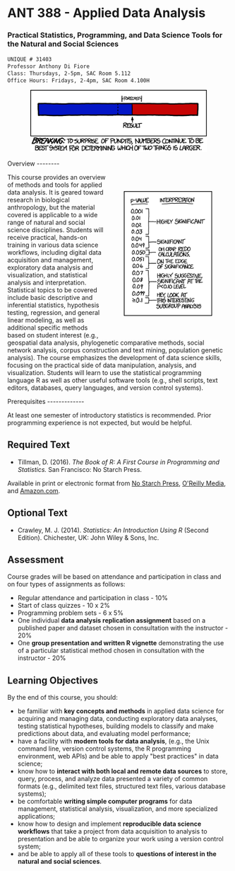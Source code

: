 ANT 388 - Applied Data Analysis
================

### Practical Statistics, Programming, and Data Science Tools for the Natural and Social Sciences

    UNIQUE # 31403
    Professor Anthony Di Fiore
    Class: Thursdays, 2-5pm, SAC Room 5.112
    Office Hours: Fridays, 2-4pm, SAC Room 4.100H

<p align="center">
<img src="img/math.png" style="width: 400px"/>
</p>
Overview
--------

<p>
<img src="img/p-values.png" style="width: 200px; padding: 40px;" align="right"/>

This course provides an overview of methods and tools for applied data analysis. It is geared toward research in biological anthropology, but the material covered is applicable to a wide range of natural and social science disciplines. Students will receive practical, hands-on training in various data science workflows, including digital data acquisition and management, exploratory data analysis and visualization, and statistical analysis and interpretation. Statistical topics to be covered include basic descriptive and inferential statistics, hypothesis testing, regression, and general linear modeling, as well as additional specific methods based on student interest (e.g., geospatial data analysis, phylogenetic comparative methods, social network analysis, corpus construction and text mining, population genetic analysis). The course emphasizes the development of data science skills, focusing on the practical side of data manipulation, analysis, and visualization. Students will learn to use the statistical programming language R as well as other useful software tools (e.g., shell scripts, text editors, databases, query languages, and version control systems).

</p>
Prerequisites
-------------

At least one semester of introductory statistics is recommended. Prior programming experience is not expected, but would be helpful.

Required Text
-------------

-   Tillman, D. (2016). *The Book of R: A First Course in Programming and Statistics.* San Francisco: No Starch Press.

Available in print or electronic format from [No Starch Press](https://www.nostarch.com/), [O'Reilly Media](http://www.oreilly.com/), and [Amazon.com](https://www.amazon.com/).

Optional Text
-------------

-   Crawley, M. J. (2014). *Statistics: An Introduction Using R* (Second Edition). Chichester, UK: John Wiley & Sons, Inc.

Assessment
----------

Course grades will be based on attendance and participation in class and on four types of assignments as follows:

-   Regular attendance and participation in class - 10%
-   Start of class quizzes - 10 x 2%
-   Programming problem sets - 6 x 5%
-   One individual **data analysis replication assignment** based on a published paper and dataset chosen in consultation with the instructor - 20%
-   One **group presentation and written R vignette** demonstrating the use of a particular statistical method chosen in consultation with the instructor - 20%

Learning Objectives
-------------------

By the end of this course, you should:

-   be familiar with **key concepts and methods** in applied data science for acquiring and managing data, conducting exploratory data analyses, testing statistical hypotheses, building models to classify and make predictions about data, and evaluating model performance;
-   have a facility with **modern tools for data analysis**, (e.g., the Unix command line, version control systems, the R programming environment, web APIs) and be able to apply "best practices" in data science;
-   know how to **interact with both local and remote data sources** to store, query, process, and analyze data presented a variety of common formats (e.g., delimited text files, structured text files, various database systems);
-   be comfortable **writing simple computer programs** for data management, statistical analysis, visualization, and more specialized applications;
-   know how to design and implement **reproducible data science workflows** that take a project from data acquisition to analysis to presentation and be able to organize your work using a version control system;
-   and be able to apply all of these tools to **questions of interest in the natural and social sciences**.
